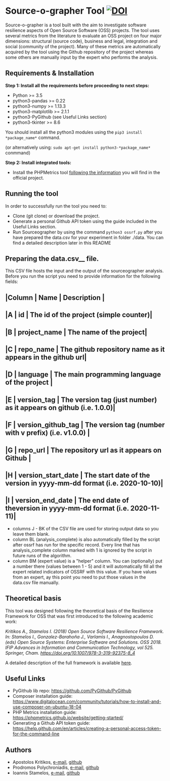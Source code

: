 # Source-o-grapher Tool [![DOI](https://zenodo.org/badge/415536303.svg)](https://zenodo.org/badge/latestdoi/415536303)

Source-o-grapher is a tool built with the aim to investigate software resilience aspects of Open Source Software (OSS) projects. The tool uses several metrics from the literature to evaluate an OSS project on four major dimensions: structural (source code), business and legal, integration and social (community of the project). Many of these metrics are automatically acquired by the tool using the Github repository of the project whereas some others are manually input by the expert who performs the analysis.

## Requirements & Installation

__Step 1: Install all the requirements before proceeding to next steps:__

* Python >= 3.5
* python3-pandas >= 0.22
* python3-numpy >= 1.13.3
* python3-matplotlib >= 2.1.1
* python3-PyGithub (see Useful Links section) 
* python3-tkinter >= 8.6

You should install all the python3 modules using the `pip3 install *package_name*` command.

(or alternatively using: `sudo apt-get install python3-*package_name*` conmmand)

__Step 2: Install integrated tools:__

* Install the PHPMetrics tool [following the information](https://phpmetrics.github.io/website/getting-started/) you will find in the official project.

## Running the tool

In order to successfully run the tool you need to:

* Clone (git clone) or download the project.
* Generate a personal Github API token using the guide included in the Useful Links section.
* Run Sourceographer by using the command `python3 ossrf.py` after you have prepared the data.csv for your experiment in folder ./data. You can find a detailed description later in this README

## Preparing the data.csv__ file.

This CSV file hosts the input and the output of the sourceographer analysis. Before you run the script you need to provide information for the following fields:


|Column	|	Name |					Description |
--------------------------------------------------
|A 		|	id	|					The id of the project (simple counter)|
--------------------------------------------------
|B 		|	project_name	|		The name of the project|
--------------------------------------------------
|C 		|	repo_name	|			The github repository name as it appears in the github url|
--------------------------------------------------
|D 		|	language	|			The main programming language of the project	|
--------------------------------------------------
|E 		|	version_tag		|		The version tag (just number) as it appears on github (i.e. 1.0.0)|
--------------------------------------------------
|F		|	version_github_tag	|	The version tag (number with v prefix) (i.e. v1.0.0)	|
--------------------------------------------------
|G 		|	repo_url			|	The repository url as it appears on Github |
--------------------------------------------------
|H 		|	version_start_date	|	The start date of the version in yyyy-mm-dd format (i.e. 2020-10-10)|
--------------------------------------------------
|I 		|	version_end_date	|	The end date of theversion in yyyy-mm-dd format (i.e. 2020-11-11)|
--------------------------------------------------

- columns J - BK of the CSV file are used for storing output data so you leave them blank.
- column BL (analysis_complete) is also automatically filled by the script after ossrf has run for the specific record. Every line that has analysis_complete column marked with 1 is ignored by the script in future runs of the algorithm.
- column BM (expert value) is a "helper" column. You can (optionally) put a number there (values between 1 - 5) and it will automatically fill all the expert related indicators of OSSRF with this value. If you have values from an expert, ay this point you need to put those values in the data.csv file manually.


## Theoretical basis

This tool was designed following the theoretical basis of the Resilience Framework for OSS that was first introduced to the following academic work:

_Kritikos A., Stamelos I. (2018) Open Source Software Resilience Framework. In: Stamelos I., Gonzalez-Barahoña J., Varlamis I., Anagnostopoulos D. (eds) Open Source Systems: Enterprise Software and Solutions. OSS 2018. IFIP Advances in Information and Communication Technology, vol 525. Springer, Cham. https://doi.org/10.1007/978-3-319-92375-8_4_

A detailed description of the full framework is available [here](http://users.auth.gr/akritiko/ossrf).

## Useful Links

* PyGithub lib repo: https://github.com/PyGithub/PyGithub
* Composer installation guide: https://www.digitalocean.com/community/tutorials/how-to-install-and-use-composer-on-ubuntu-18-04
* PHP Metrics installation guide: https://phpmetrics.github.io/website/getting-started/
* Generating a Github API token guide: https://help.github.com/en/articles/creating-a-personal-access-token-for-the-command-line

## Authors
- Apostolos Kritikos, [e-mail](mailto:akritiko@csd.auth.gr), [github](https://github.com/akritiko)
- Prodromos Polychroniadis, [e-mail](mailto:prodpoly@csd.auth.gr), [github](https://github.com/propol)
- Ioannis Stamelos, [e-mail](mailto:stamelos@csd.auth.gr), [github](https://github.com/Stamelos)
